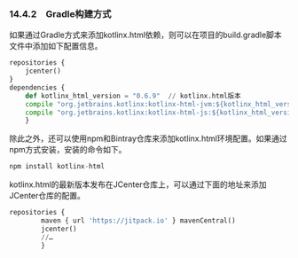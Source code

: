 ### 14.4.2　Gradle构建方式

如果通过Gradle方式来添加kotlinx.html依赖，则可以在项目的build.gradle脚本文件中添加如下配置信息。

```python
repositories {
    jcenter()
}
dependencies {
    def kotlinx_html_version = "0.6.9"  // kotlinx.html版本
    compile "org.jetbrains.kotlinx:kotlinx-html-jvm:${kotlinx_html_version}"
    compile "org.jetbrains.kotlinx:kotlinx-html-js:${kotlinx_html_version}"
    }
```

除此之外，还可以使用npm和Bintray仓库来添加kotlinx.html环境配置。如果通过npm方式安装，安装的命令如下。

```python
npm install kotlinx-html
```

kotlinx.html的最新版本发布在JCenter仓库上，可以通过下面的地址来添加JCenter仓库的配置。

```python
repositories {
        maven { url 'https://jitpack.io' } mavenCentral()
        jcenter()       
        //…
        }
```

